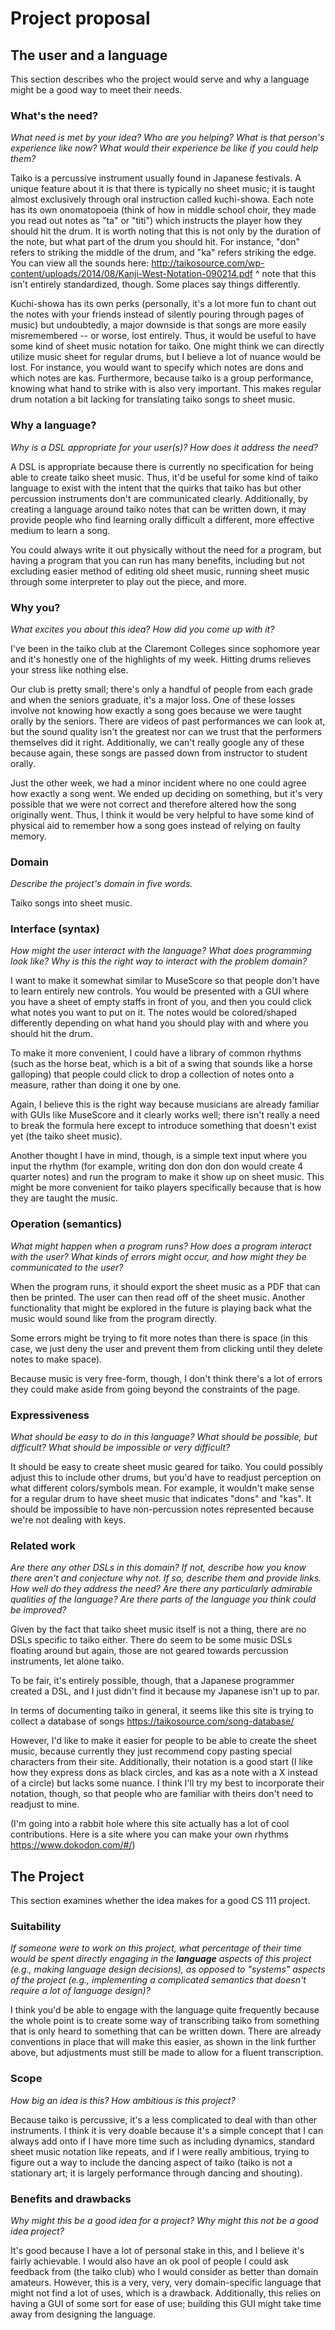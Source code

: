 # Project proposal

## The user and a language

This section describes who the project would serve and why a language might be a
good way to meet their needs.


### What's the need?

_What need is met by your idea? Who are you helping? What is that person's
experience like now? What would their experience be like if you could help
them?_

Taiko is a percussive instrument usually found in Japanese festivals. A unique
feature about it is that there is typically no sheet music; it is taught almost
exclusively through oral instruction called kuchi-showa. Each note has its own
onomatopoeia (think of how in middle school choir, they made you read out notes
as "ta" or "titi") which instructs the player how they should hit the drum. It
is worth noting that this is not only by the duration of the note, but what part
of the drum you should hit. For instance, "don" refers to striking the middle of
the drum, and "ka" refers striking the edge. You can view all the sounds here:
http://taikosource.com/wp-content/uploads/2014/08/Kanji-West-Notation-090214.pdf
^ note that this isn't entirely standardized, though. Some places say things
differently.

Kuchi-showa has its own perks (personally, it's a lot more fun to chant out the
notes with your friends instead of silently pouring through pages of music) but
undoubtedly, a major downside is that songs are more easily misremembered -- or
worse, lost entirely. Thus, it would be useful to have some kind of sheet music
notation for taiko. One might think we can directly utilize music sheet for
regular drums, but I believe a lot of nuance would be lost. For instance, you
would want to specify which notes are dons and which notes are kas. Furthermore,
because taiko is a group performance, knowing what hand to strike with is also
very important. This makes regular drum notation a bit lacking for
translating taiko songs to sheet music.

### Why a language?

_Why is a DSL appropriate for your user(s)? How does it address the need?_

A DSL is appropriate because there is currently no specification for being able
to create taiko sheet music. Thus, it'd be useful for some kind of taiko
language to exist with the intent that the quirks that taiko has but other
percussion instruments don't are communicated clearly. Additionally, by creating
a language around taiko notes that can be written down, it may provide people
who find learning orally difficult a different, more effective medium to learn a
song.

You could always write it out physically without the need for a program, but having
a program that you can run has many benefits, including but not excluding easier
method of editing old sheet music, running sheet music through some interpreter
to play out the piece, and more.

### Why you?

_What excites you about this idea? How did you come up with it?_

I've been in the taiko club at the Claremont Colleges since sophomore year and
it's honestly one of the highlights of my week. Hitting drums relieves your
stress like nothing else. 

Our club is pretty small; there's only a handful of people from each grade and
when the seniors graduate, it's a major loss. One of these losses involve not
knowing how exactly a song goes because we were taught orally by the
seniors. There are videos of past performances we can look at, but the sound
quality isn't the greatest nor can we trust that the performers themselves did
it right. Additionally, we can't really google any of these because again, these
songs are passed down from instructor to student orally.

Just the other week, we had a minor incident where no one could agree how
exactly a song went. We ended up deciding on something, but it's very possible
that we were not correct and therefore altered how the song originally
went. Thus, I think it would be very helpful to have some kind of physical aid
to remember how a song goes instead of relying on faulty memory.


### Domain

_Describe the project's domain in five words._

Taiko songs into sheet music.

### Interface (syntax)

_How might the user interact with the language? What does programming look
like? Why is this the right way to interact with the problem domain?_

I want to make it somewhat similar to MuseScore so that people don't have to
learn entirely new controls. You would be presented with a GUI where you have a
sheet of empty staffs in front of you, and then you could click what notes you
want to put on it. The notes would be colored/shaped differently depending on
what hand you should play with and where you should hit the drum.

To make it more convenient, I could have a library of common rhythms (such as
the horse beat, which is a bit of a swing that sounds like a horse galloping)
that people could click to drop a collection of notes onto a measure, rather
than doing it one by one. 

Again, I believe this is the right way because musicians are already familiar
with GUIs like MuseScore and it clearly works well; there isn't really a need to
break the formula here except to introduce something that doesn't exist yet (the
taiko sheet music).

Another thought I have in mind, though, is a simple text input where you input
the rhythm (for example, writing don don don don would create 4 quarter notes)
and run the program to make it show up on sheet music. This might be more
convenient for taiko players specifically because that is how they are taught
the music. 

### Operation (semantics)

_What might happen when a program runs? How does a program interact with the
user? What kinds of errors might occur, and how might they be communicated to
the user?_

When the program runs, it should export the sheet music as a PDF that can then
be printed. The user can then read off of the sheet music. Another functionality
that might be explored in the future is playing back what the music would sound
like from the program directly. 

Some errors might be trying to fit more notes than there is space (in this case,
we just deny the user and prevent them from clicking until they delete notes to
make space). 

Because music is very free-form, though, I don't think there's a lot of errors
they could make aside from going beyond the constraints of the page.

### Expressiveness

_What should be easy to do in this language? What should be possible, but
difficult? What should be impossible or very difficult?_

It should be easy to create sheet music geared for taiko. You could possibly
adjust this to include other drums, but you'd have to readjust perception on
what different colors/symbols mean. For example, it wouldn't make sense for a
regular drum to have sheet music that indicates "dons" and "kas". It should be
impossible to have non-percussion notes represented because we're not dealing
with keys.

### Related work

_Are there any other DSLs in this domain? If not, describe how you know there
aren't and conjecture why not. If so, describe them and provide links. How well
do they address the need? Are there any particularly admirable qualities of the
language? Are there parts of the language you think could be improved?_

Given by the fact that taiko sheet music itself is not a thing, there are no
DSLs specific to taiko either. There do seem to be some music DSLs floating
around but again, those are not geared towards percussion instruments, let alone
taiko.

To be fair, it's entirely possible, though, that a Japanese programmer created a
DSL, and I just didn't find it because my Japanese isn't up to par.

In terms of documenting taiko in general, it seems like this site is trying to
collect a database of songs https://taikosource.com/song-database/

However, I'd like to make it easier for people to be able to create the sheet
music, because currently they just recommend copy pasting special characters
from their site. Additionally, their notation is a good start (I like how they
express dons as black circles, and kas as a note with a X instead of a circle)
but lacks some nuance. I think I'll try my best to incorporate their notation,
though, so that people who are familiar with theirs don't need to readjust to
mine.

(I'm going into a rabbit hole where this site actually has a lot of cool
contributions. Here is a site where you can make your own rhythms https://www.dokodon.com/#/)

## The Project

This section examines whether the idea makes for a good CS 111 project.

### Suitability

_If someone were to work on this project, what percentage of their time would be
spent directly engaging in the **language** aspects of this project (e.g.,
making language design decisions), as opposed to "systems" aspects of the
project (e.g., implementing a complicated semantics that doesn't require a lot
of language design)?_

I think you'd be able to engage with the language quite frequently because the
whole point is to create some way of transcribing taiko from something that is
only heard to something that can be written down. There are already conventions
in place that will make this easier, as shown in the link further above, but
adjustments must still be made to allow for a fluent transcription.

### Scope

_How big an idea is this? How ambitious is this project?_

Because taiko is percussive, it's a less complicated to deal with than other
instruments. I think it is very doable because it's a simple concept that I can
always add onto if I have more time such as including dynamics, standard sheet
music notation like repeats, and if I were really ambitious, trying to figure
out a way to include the dancing aspect of taiko (taiko is not a stationary art;
it is largely performance through dancing and shouting).

### Benefits and drawbacks

_Why might this be a good idea for a project? Why might this not be a good idea
project?_

It's good because I have a lot of personal stake in this, and I believe it's
fairly achievable. I would also have an ok pool of people I could ask feedback
from (the taiko club) who I would consider as better than domain amateurs.
However, this is a very, very, very domain-specific language that might not find
a lot of uses, which is a drawback. Additionally, this relies on having a GUI of
some sort for ease of use; building this GUI might take time away from designing
the language. 
